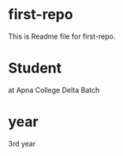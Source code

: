 # first-repo

This is Readme file for first-repo.

# Student
at Apna College Delta Batch

# year
3rd year
